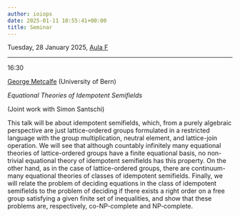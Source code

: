 ```yaml
---
author: ioiops
date: 2025-01-11 10:55:41+00:00
title: Seminar
---
```


Tuesday, 28 January 2025, [Aula F](https://www.di.univr.it/?ent=luogo&id=24&lang=en)

___

16:30

[George Metcalfe](https://www.math.unibe.ch/ueber_uns/personen/prof_dr_metcalfe_george/index_ger.html) (University of Bern)

_Equational Theories of Idempotent Semifields_

 (Joint work with Simon Santschi)

 This talk will be about idempotent semifields, which, from a purely algebraic perspective are just lattice-ordered groups formulated in a restricted language with the group multiplication, neutral element, and lattice-join operation. We will see that although countably infinitely many equational theories of lattice-ordered groups have a finite equational basis, no non-trivial equational theory of idempotent semifields has this property. On the other hand, as in the case of lattice-ordered groups, there are continuum-many equational theories of classes of idempotent semifields. Finally, we will relate the problem of deciding equations in the class of idempotent semifields to the problem of deciding if there exists a right order on a free group satisfying a given finite set of inequalities, and show that these problems are, respectively, co-NP-complete and NP-complete.
